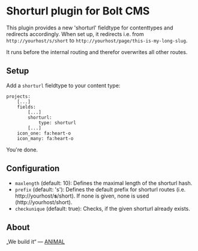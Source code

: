 # Shorturl plugin for Bolt CMS

This plugin provides a new 'shorturl' fieldtype for contenttypes and redirects accordingly. When set up, it redirects i.e. from `http://yourhost/s/short` to `http://yourhost/page/this-is-my-long-slug`.

It runs before the internal routing and therefor overwrites all other routes.

## Setup

Add a `shorturl` fieldtype to your content type:

````
projects:
    [...]
    fields:
        [...]
        shorturl:
            type: shorturl
		[...]
    icon_one: fa:heart-o
    icon_many: fa:heart-o
````

You're done.

## Configuration

- `maxlength` (default: 10): Defines the maximal length of the shorturl hash.
- `prefix` (default: 's'): Defines the default prefix for shorturl routes (i.e. http://yourhost/**s**/short). If none is given, none is used (http://yourhost/short).
- `checkunique` (default: true): Checks, if the given shorturl already exists.

## About

„We build it“ — [ANIMAL](http://animal.at)
